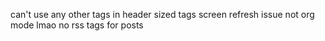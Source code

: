 can't use any other tags in header sized tags
screen refresh issue
not org mode lmao
no rss
tags for posts